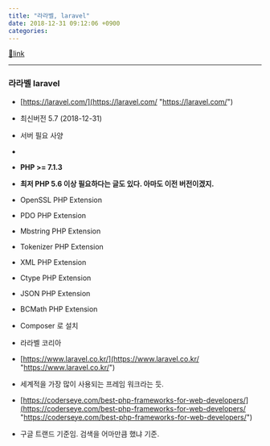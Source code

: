 ```yaml
---
title: "라라벨, laravel"
date: 2018-12-31 09:12:06 +0900
categories: 
---
```

[🔗link](http://www.mins01.com/mh/tech/read/1226)
***


### 라라벨 laravel

- [https://laravel.com/](https://laravel.com/ "https://laravel.com/")
- 최신버전 5.7 (2018-12-31)
- 서버 필요 사양
- 
- **PHP &gt;= 7.1.3**
- **최저 PHP 5.6 이상 필요하다는 글도 있다. 아마도 이전 버전이겠지.**

- OpenSSL PHP Extension
- PDO PHP Extension
- Mbstring PHP Extension
- Tokenizer PHP Extension
- XML PHP Extension
- Ctype PHP Extension
- JSON PHP Extension
- BCMath PHP Extension

- Composer 로 설치
- 라라벨 코리아
- [https://www.laravel.co.kr/](https://www.laravel.co.kr/ "https://www.laravel.co.kr/")

- 세계적을 가장 많이 사용되는 프레임 워크라는 듯.
- [https://coderseye.com/best-php-frameworks-for-web-developers/](https://coderseye.com/best-php-frameworks-for-web-developers/ "https://coderseye.com/best-php-frameworks-for-web-developers/")
- 구글 트랜드 기준임. 검색을 어마만큼 했냐 기준.




